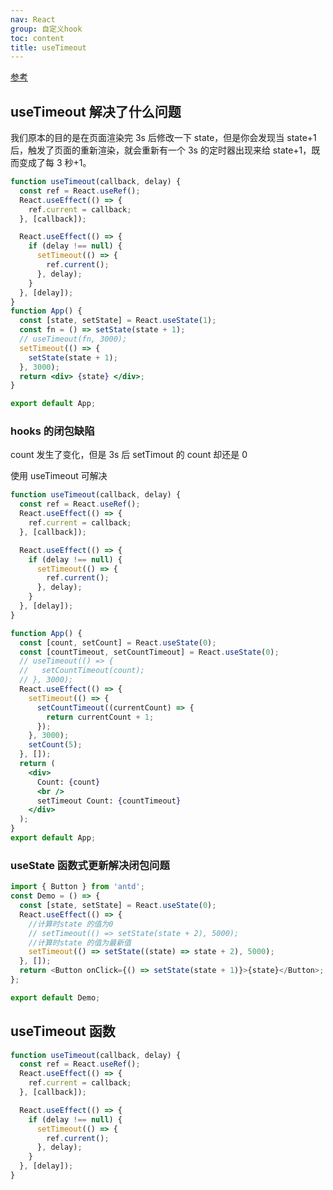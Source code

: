 ```yaml
---
nav: React
group: 自定义hook
toc: content
title: useTimeout
---
```


<a href="https://fe.ecool.fun/topic/0295b261-f56a-41fd-847b-7f6947284279?orderBy=updateTime&order=desc&tagId=0" target="_blank">参考</a>

## useTimeout 解决了什么问题

我们原本的目的是在页面渲染完 3s 后修改一下 state，但是你会发现当 state+1 后，触发了页面的重新渲染，就会重新有一个 3s 的定时器出现来给 state+1，既而变成了每 3 秒+1。

```jsx
function useTimeout(callback, delay) {
  const ref = React.useRef();
  React.useEffect(() => {
    ref.current = callback;
  }, [callback]);

  React.useEffect(() => {
    if (delay !== null) {
      setTimeout(() => {
        ref.current();
      }, delay);
    }
  }, [delay]);
}
function App() {
  const [state, setState] = React.useState(1);
  const fn = () => setState(state + 1);
  // useTimeout(fn, 3000);
  setTimeout(() => {
    setState(state + 1);
  }, 3000);
  return <div> {state} </div>;
}

export default App;
```

### hooks 的闭包缺陷

count 发生了变化，但是 3s 后 setTimout 的 count 却还是 0

使用 useTimeout 可解决

```jsx
function useTimeout(callback, delay) {
  const ref = React.useRef();
  React.useEffect(() => {
    ref.current = callback;
  }, [callback]);

  React.useEffect(() => {
    if (delay !== null) {
      setTimeout(() => {
        ref.current();
      }, delay);
    }
  }, [delay]);
}

function App() {
  const [count, setCount] = React.useState(0);
  const [countTimeout, setCountTimeout] = React.useState(0);
  // useTimeout(() => {
  //   setCountTimeout(count);
  // }, 3000);
  React.useEffect(() => {
    setTimeout(() => {
      setCountTimeout((currentCount) => {
        return currentCount + 1;
      });
    }, 3000);
    setCount(5);
  }, []);
  return (
    <div>
      Count: {count}
      <br />
      setTimeout Count: {countTimeout}
    </div>
  );
}
export default App;
```

### useState 函数式更新解决闭包问题

```js
import { Button } from 'antd';
const Demo = () => {
  const [state, setState] = React.useState(0);
  React.useEffect(() => {
    //计算时state 的值为0
    // setTimeout(() => setState(state + 2), 5000);
    //计算时state 的值为最新值
    setTimeout(() => setState((state) => state + 2), 5000);
  }, []);
  return <Button onClick={() => setState(state + 1)}>{state}</Button>;
};

export default Demo;
```

## useTimeout 函数

```js
function useTimeout(callback, delay) {
  const ref = React.useRef();
  React.useEffect(() => {
    ref.current = callback;
  }, [callback]);

  React.useEffect(() => {
    if (delay !== null) {
      setTimeout(() => {
        ref.current();
      }, delay);
    }
  }, [delay]);
}
```
